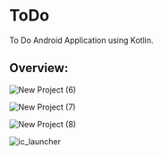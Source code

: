 # ToDo
To Do Android Application using Kotlin.

## Overview:

![New Project (6)](https://user-images.githubusercontent.com/92246795/154054554-9fe1a3bb-5bd2-484c-a51a-fc62053402f1.png)

![New Project (7)](https://user-images.githubusercontent.com/92246795/154054760-b2212edc-9fd7-47cf-bcdf-39bc0798b37c.png)

![New Project (8)](https://user-images.githubusercontent.com/92246795/154054986-d016582a-67d4-4e5a-85c9-a9c4b87f3986.png)

![ic_launcher](https://user-images.githubusercontent.com/92246795/154055062-48b44deb-bba6-4d05-bf70-5efd32e8697a.png)
